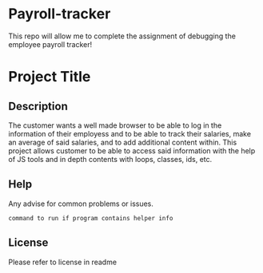 # Payroll-tracker
This repo will allow me to complete the assignment of debugging the employee payroll tracker!
# Project Title


## Description

The customer wants a well made browser to be able to log in the information of their employess and to be able to track their salaries, make an average of said salaries, and to add additional content within. This project allows customer to be able to access said information with the help of JS tools and in depth contents with loops, classes, ids, etc. 

## Help

Any advise for common problems or issues.
```
command to run if program contains helper info
```



## License

Please refer to license in readme 
